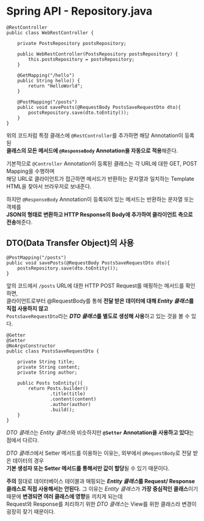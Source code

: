 # Spring API - Repository.java

```
@RestController
public class WebRestController {

    private PostsRepository postsRepository;

    public WebRestController(PostsRepository postsRepository) {
        this.postsRepository = postsRepository;
    }

    @GetMapping("/hello")
    public String hello() {
        return "HelloWorld";
    }

    @PostMapping("/posts")
    public void savePosts(@RequestBody PostsSaveRequestDto dto){
        postsRepository.save(dto.toEntity());
    }
}
```

위의 코드처럼 특정 클래스에 `@RestController`를 추가하면 해당 Annotation이 등록된  
**클래스의 모든 메서드에 `@ResponseBody` Annotation을 자동으로 적용**해준다. 

기본적으로 `@Controller` Annotation이 등록된 클래스는 각 URL에 대한 GET, POST Mapping을 수행하며  
해당 URL로 클라이언트가 접근하면 메서드가 반환하는 문자열과 일치하는 Template HTML을 찾아서 브라우저로 보내준다.

하지만 `@ResponseBody` Annotation이 등록되어 있는 메서드는 반환하는 문자열 또는 객체를  
**JSON의 형태로 변환하고 HTTP Response의 Body에 추가하여 클라이언트 측으로 전송**해준다.

## DTO(Data Transfer Object)의 사용

```
@PostMapping("/posts")
public void savePosts(@RequestBody PostsSaveRequestDto dto){
    postsRepository.save(dto.toEntity());
}
```

앞의 코드에서 `/posts` URL에 대한 HTTP POST Request를 매핑하는 메서드를 확인하면,  
클라이언트로부터 @RequestBody를 통해 **전달 받은 데이터에 대해 *Entity 클래스*를 직접 사용하지 않고**   
`PostsSaveRequestDto`라는 ***DTO 클래스*를 별도로 생성해 사용**하고 있는 것을 볼 수 있다.

```
@Getter
@Setter
@NoArgsConstructor
public class PostsSaveRequestDto {

    private String title;
    private String content;
    private String author;

    public Posts toEntity(){
        return Posts.builder()
                .title(title)
                .content(content)
                .author(author)
                .build();
    }
}
```

*DTO 클래스*는 *Entity 클래스*와 비슷하지만 **`@Setter` Annotation을 사용하고 있다**는 점에서 다르다.

*DTO 클래스*에서 Setter 메서드를 이용하는 이유는, 외부에서 `@RequestBody`로 전달 받은 데이터의 경우  
**기본 생성자 또는 Setter 메서드를 통해서만 값이 할당**될 수 있기 때문이다.

**주의**
절대로 데이터베이스 테이블과 매핑되는 ***Entity 클래스*를 Request/ Response 클래스로 직접 사용해서는 안된다.**
그 이유는 *Entity 클래스*가 **가장 중심적인 클래스**이기 때문에 **변경되면 여러 클래스에 영향**을 끼치게 되는데  
Request와 Response를 처리하기 위한 *DTO 클래스*는 View를 위한 클래스라 변경이 굉장히 잦기 때문이다.



